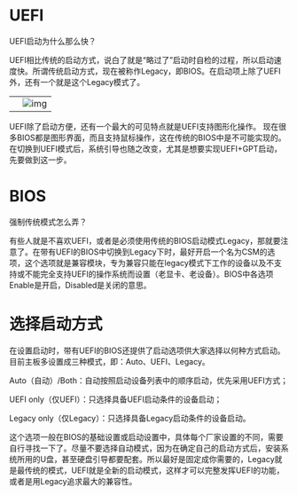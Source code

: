 # UEFI

UEFI启动为什么那么快？

UEFI相比传统的启动方式，说白了就是“略过了”启动时自检的过程，所以启动速度快。所谓传统启动方式，现在被称作Legacy，即BIOS。在启动项上除了UEFI外，还有一个就是这个Legacy模式了。



|      |                                                              |
| ---- | ------------------------------------------------------------ |
|      | ![img](file:///C:\Users\大力\AppData\Local\Temp\ksohtml\wpsBC3D.tmp.jpg) |

UEFI除了启动方便，还有一个最大的可见特点就是UEFI支持图形化操作。	现在很多BIOS都是图形界面，而且支持鼠标操作，这在传统的BIOS中是不可能实现的。在切换到UEFI模式后，系统引导也随之改变，尤其是想要实现UEFI+GPT启动，先要做到这一步。



 

# BIOS

强制传统模式怎么弄？

有些人就是不喜欢UEFI，或者是必须使用传统的BIOS启动模式Legacy，那就要注意了。在带有UEFI的BIOS中切换到Legacy下时，最好开启一个名为CSM的选项，这个选项就是兼容模块，专为兼容只能在legacy模式下工作的设备以及不支持或不能完全支持UEFI的操作系统而设置（老显卡、老设备）。BIOS中各选项Enable是开启，Disabled是关闭的意思。

 

# 选择启动方式

在设置启动时，带有UEFI的BIOS还提供了启动选项供大家选择以何种方式启动。目前主板多设置成三种模式，即：Auto、UEFI、Legacy。

Auto（自动）/Both：自动按照启动设备列表中的顺序启动，优先采用UEFI方式；

UEFI only（仅UEFI）：只选择具备UEFI启动条件的设备启动；

Legacy only（仅Legacy）：只选择具备Legacy启动条件的设备启动。

这个选项一般在BIOS的基础设置或启动设置中，具体每个厂家设置的不同，需要自行寻找一下了。尽量不要选择自动模式，因为在确定自己的启动方式后，安装系统所用的U盘，甚至硬盘引导都要配套。所以最好是固定成你需要的，Legacy就是最传统的模式，UEFI就是全新的启动模式，这样才可以完整发挥UEFI的功能，或者是用Legacy追求最大的兼容性。